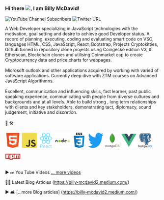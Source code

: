### Hi there <img src="https://raw.githubusercontent.com/MartinHeinz/MartinHeinz/master/wave.gif" width="30px">, I am Billy McDavid!
![YouTube Channel Subscribers](https://img.shields.io/youtube/channel/subscribers/https://www.youtube.com/channel/UC3jxwlvvokr1BtxphNOQK-g?label=People%20subscribed%20to%20my%20channel&style=social) ![Twitter URL](https://img.shields.io/twitter/url?label=my%20twitter%20followers&style=social&url=https%3A%2F%2Ftwitter.com%2Fmanimore79%3Ft%3Djo9cd0bhsBI5hS3BkcAIOw%26s%3D09)
<br>

A Web Developer specializing in JavaScript technologies with the motivation, goal setting and desire to achieve good Developer status. A record of planning, executing, coding and evaluating smart code on VSC, languages HTML, CSS, JavaScript, React, Bootstrap, Projects Cryptokitties, Github turned in repository clone projects using Coingecko edition V3, & Etherscan, Blockchain clones and utilising Coinmarket cap to create Cryptocurrency data and price charts for webpages. 
<br>
<br>
Microsoft outlook and other applications acquired by working with varied of software applications. Currently deep dive with ZTM courses on Advanced JavaScript Algorithmns.
<br>
<br>
Excellent, communication and influencing skills, fast learner, past public speaking experience, communicating with people from diverse cultures and backgrounds and at all levels. Able to build strong , long term relationships with clients and key stakeholders, demonstrating tact, diplomacy, sound judgement, initiative and discretion.
<br>
<br>
🧰 🛠️
<br>
<br>
<img src="https://github.com/devicons/devicon/blob/master/icons/html5/html5-original.svg" alt= "HTML5" width= "50" height="50" />
<img src="https://github.com/devicons/devicon/blob/master/icons/javascript/javascript-original.svg" alt= "JavaScript logo" width= "50" height="50" />
<img src="https://github.com/devicons/devicon/blob/master/icons/react/react-original-wordmark.svg" alt= "React logo" width= "50" height="50" />
<img src="https://github.com/devicons/devicon/blob/master/icons/nodejs/nodejs-original-wordmark.svg" alt= "Nodejs logo" width= "50" height="50" />
<img src="https://github.com/devicons/devicon/blob/master/icons/css3/css3-original-wordmark.svg" alt= "CSS logo" width= "50" height="50" />
<img src="https://github.com/devicons/devicon/blob/master/icons/twitter/twitter-original.svg" alt= "Twitter logo" width= "50" height="50" />
<img src="https://github.com/devicons/devicon/blob/master/icons/mongodb/mongodb-original-wordmark.svg" alt= "MongoDB logo" width= "50" height="50" />
<img src="https://github.com/devicons/devicon/blob/master/icons/vuejs/vuejs-original.svg" alt= "Vuejs logo" width= "50" height="50" />
<img src="https://github.com/devicons/devicon/blob/master/icons/postgresql/postgresql-original-wordmark.svg" alt= "Postgresql logo" width= "50" height="50" />
<img src="https://github.com/devicons/devicon/blob/master/icons/npm/npm-original-wordmark.svg" alt= "npm logo" width= "50" height="50" />
<br>

▶ ⏭ You Tube Videos [... more videos](https://www.youtube.com/watch?v=gyMwXuJrbJQ&t=9898s)

<!-- YOUTUBE-VIDEOS-LIST:START -->

<!-- YOUTUBE-VIDEOS-LIST:END -->

👨‍💻 Latest Blog Articles (https://billy-mcdavid2.medium.com/)

<!-- BLOG-POST-LIST:START -->

<!-- BLOG-POST-LIST:END -->


▶ 🛋 [...more Blog articles] (https://billy-mcdavid2.medium.com/)


<!--
**satoshimasterbilly/satoshimasterbilly** is a ✨ _special_ ✨ repository because its `README.md` (this file) appears on your GitHub profile.

Here are some ideas to get you started:

- 🔭 I’m currently working on ...
- 🌱 I’m currently learning ...
- 👯 I’m looking to collaborate on ...
- 🤔 I’m looking for help with ...
- 💬 Ask me about ...
- 📫 How to reach me: ...
- 😄 Pronouns: ...
- ⚡ Fun fact: ...
-->
